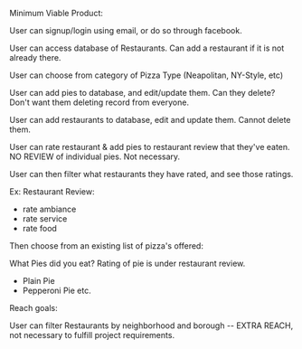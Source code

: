 Minimum Viable Product:

User can signup/login using email, or do so through facebook.

User can access database of Restaurants. Can add a restaurant if it is not already there.

User can choose from category of Pizza Type (Neapolitan, NY-Style, etc)

User can add pies to database, and edit/update them. Can they delete? Don't want them deleting record from everyone.

User can add restaurants to database, edit and update them. Cannot delete them.

User can rate restaurant & add pies to restaurant review that they've eaten. NO REVIEW of individual pies. Not necessary.

User can then filter what restaurants they have rated, and see those ratings. 



Ex:
Restaurant Review:

- rate ambiance
- rate service
- rate food

Then choose from an existing list of pizza's offered:

What Pies did you eat? Rating of pie is under restaurant review.

- Plain Pie
- Pepperoni Pie etc.

Reach goals:

User can filter Restaurants by neighborhood and borough -- EXTRA REACH, not necessary to fulfill project requirements.
